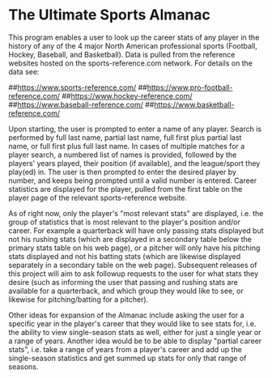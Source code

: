 # The Ultimate Sports Almanac

This program enables a user to look up the career stats of any player in the history of any of the 4 major
North American professional sports (Football, Hockey, Baseball, and Basketball). Data is pulled from the
reference websites hosted on the sports-reference.com network. For details on the data see:

##https://www.sports-reference.com/
##https://www.pro-football-reference.com/
##https://www.hockey-reference.com/
##https://www.baseball-reference.com/
##https://www.basketball-reference.com/

Upon starting, the user is prompted to enter a name of any player. Search is performed by full last name, 
partial last name, full first plus partial last name, or full first plus full last name. In cases of multiple
matches for a player search, a numbered list of names is provided, followed by the players' years played, their
position (if available), and the league/sport they play(ed) in. The user is then prompted to enter the desired 
player by number, and keeps being prompted until a valid number is entered. Career statistics are displayed for
the player, pulled from the first table on the player page of the relevant sports-reference website. 

As of right now, only the player's "most relevant stats" are displayed, i.e. the group of statistics that is most 
relevant to the player's position and/or career. For example a quarterback will have only passing stats displayed but
not his rushing stats (which are displayed in a secondary table below the primary stats table on his web page), or a 
pitcher will only have his pitching stats displayed and not his batting stats (which are likewise displayed separately 
in a secondary table on the web page). Subsequent releases of this project will aim to ask followup requests to the user
for what stats they desire (such as informing the user that passing and rushing stats are available for a quarterback, and
which group they would like to see, or likewise for pitching/batting for a pitcher).

Other ideas for expansion of the Almanac include asking the user for a specific year in the player's career that they would
like to see stats for, i.e. the ability to view single-season stats as well, either for just a single year or a range of years.
Another idea would be to be able to display "partial career stats", i.e. take a range of years from a player's career and add up
the single-season statistics and get summed up stats for only that range of seasons.
